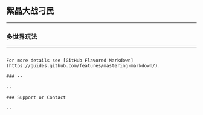 ## 紫晶大战刁民

--------------

### 多世界玩法

-----------


```

For more details see [GitHub Flavored Markdown](https://guides.github.com/features/mastering-markdown/).

### --

--

### Support or Contact

--
